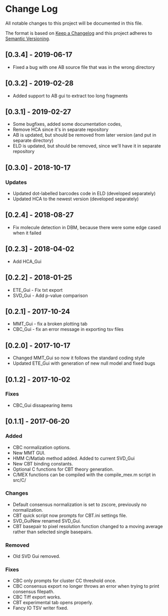 # Change Log
All notable changes to this project will be documented in this file.

The format is based on [Keep a Changelog](http://keepachangelog.com/)
and this project adheres to [Semantic Versioning](http://semver.org/).

## [0.3.4] - 2019-06-17
- Fixed a bug with one AB source file that was in the wrong directory
## [0.3.2] - 2019-02-28
- Added support to AB gui to extract too long fragments
## [0.3.1] - 2019-02-27
- Some bugfixes, added some documentation codes, 
- Remove HCA since it's in separate repository
- AB is updated, but should be removed from later version (and put in separate directory)
- ELD is updated, but should be removed, since we'll have it in separate repository

## [0.3.0] - 2018-10-17
### Updates
- Updated dot-labelled barcodes code in ELD (developed separately)
- Updated HCA to the newest version (developed separately)


## [0.2.4] - 2018-08-27
- Fix molecule detection in DBM, because there were some edge cased when it failed

## [0.2.3] - 2018-04-02
- Add HCA_Gui

## [0.2.2] - 2018-01-25

- ETE_Gui - Fix txt export 
- SVD_Gui - Add p-value comparison

## [0.2.1] - 2017-10-24

- MMT_Gui - fix a broken plotting tab
- CBC_Gui - fix an error message in exporting tsv files

## [0.2.0] - 2017-10-17

- Changed MMT_Gui so now it follows the standard coding style
- Updated ETE_Gui with generation of new null model and fixed bugs

## [0.1.2] - 2017-10-02

### Fixes

- CBC_Gui dissapearing items

## [0.1.1] - 2017-06-20
### Added
- CBC normalization options.
- New MMT GUI.
- HMM C/Matlab method added. Added to current SVD_Gui
- New CBT binding constants.
- Optional C functions for CBT theory generation.
- C/MEX functions can be compiled with the compile_mex.m script in src/C/

### Changes
- Default consensus normalization is set to zscore, previously no normalization.
- CBT quick script now prompts for CBT.ini settings file. 
- SVD_GuiNew renamed SVD_Gui.
- CBT basepair to pixel resolution function changed to a moving average rather than selected single basepairs.

### Removed
- Old SVD Gui removed. 

### Fixes
- CBC only prompts for cluster CC threshold once.
- CBC consensus export no longer throws an error when trying to print consensus filepath.
- CBC Tiff export works.
- CBT experimental tab opens properly.
- Fancy IO TSV writer fixed.
